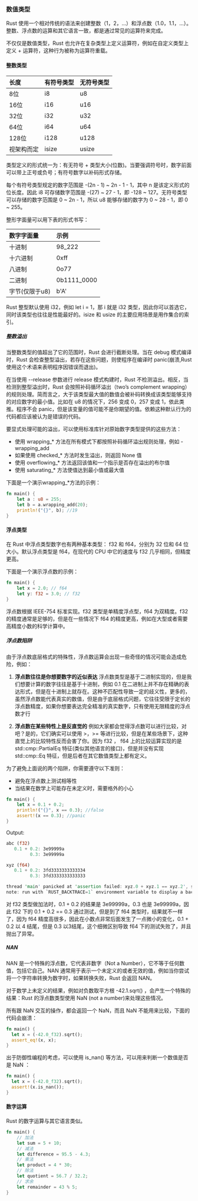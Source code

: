 ### **数值类型**
Rust 使用一个相对传统的语法来创建整数（1，2，...）和浮点数（1.0，1.1，...）。整数、浮点数的运算和其它语言一致，都是通过常见的运算符来完成。

不仅仅是数值类型，Rust 也允许在复杂类型上定义运算符，例如在自定义类型上定义 + 运算符，这种行为被称为运算符重载。
#### **整数类型**
| 长度 &nbsp;| 有符号类型 |无符号类型|
| :----   |:----| :---- |
| 8位    | i8  | u8  |
| 16位   | i16 | u16  |
| 32位   | i32 | u32  |
| 64位   | i64 | u64  |
| 128位  | i128 | u128  |
|视架构而定|isize|usize|
类型定义的形式统一为：有无符号 + 类型大小(位数)。当要强调符号时，数字前面可以带上正号或负号；有符号数字以补码形式存储。

每个有符号类型规定的数字范围是 -(2n - 1) ~ 2n - 1 - 1，其中 n 是该定义形式的位长度。因此 i8 可存储数字范围是 -(27) ~ 27 - 1，即 -128 ~ 127。无符号类型可以存储的数字范围是 0 ~ 2n - 1，所以 u8 能够存储的数字为 0 ~ 28 - 1，即 0 ~ 255。

整形字面量可以用下表的形式书写：

|数字字面量    |示例   |
| :----        | :----      |
|十进制        |98_222     |
|十六进制      |	0xff   |
|八进制        |	0o77   |
|二进制	       |0b1111_0000|
|字节(仅限于u8)|b'A'       |
 Rust 整型默认使用 i32，例如 let i = 1，那 i 就是 i32 类型，因此你可以首选它，同时该类型也往往是性能最好的。isize 和 usize 的主要应用场景是用作集合的索引。

##### **整数溢出**
当整数类型的值超出了它的范围时，Rust 会进行截断处理。当在 debug 模式编译时，Rust 会检查整型溢出，若存在这些问题，则使程序在编译时 panic(崩溃,Rust 使用这个术语来表明程序因错误而退出)。

在当使用 --release 参数进行 release 模式构建时，Rust 不检测溢出。相反，当检测到整型溢出时，Rust 会按照补码循环溢出（two’s complement wrapping）的规则处理。简而言之，大于该类型最大值的数值会被补码转换成该类型能够支持的对应数字的最小值。比如在 u8 的情况下，256 变成 0，257 变成 1，依此类推。程序不会 panic，但是该变量的值可能不是你期望的值。依赖这种默认行为的代码都应该被认为是错误的代码。

要显式处理可能的溢出，可以使用标准库针对原始数字类型提供的这些方法：

- 使用 wrapping_* 方法在所有模式下都按照补码循环溢出规则处理，例如 - wrapping_add
- 如果使用 checked_* 方法时发生溢出，则返回 None 值
- 使用 overflowing_* 方法返回该值和一个指示是否存在溢出的布尔值
- 使用 saturating_* 方法使值达到最小值或最大值
  
下面是一个演示wrapping_*方法的示例：
```rust
fn main() {
    let a : u8 = 255;
    let b = a.wrapping_add(20);
    println!("{}", b); //19
}
```
#### **浮点类型**
在 Rust 中浮点类型数字也有两种基本类型： f32 和 f64，分别为 32 位和 64 位大小。默认浮点类型是 f64，在现代的 CPU 中它的速度与 f32 几乎相同，但精度更高。

下面是一个演示浮点数的示例：
```rust
fn main() {
    let x = 2.0; // f64
    let y: f32 = 3.0; // f32
}
```
浮点数根据 IEEE-754 标准实现。f32 类型是单精度浮点型，f64 为双精度。f32 的精度通常是足够的，但是在一些情况下 f64 的精度更高，例如在大型或者需要高精度小数的科学计算中。
##### **浮点数陷阱**
由于浮点数底层格式的特殊性，浮点数运算会出现一些奇怪的情况可能会造成危险，例如：
1. **浮点数往往是你想要数字的近似表达** 
浮点数类型是基于二进制实现的，但是我们想要计算的数字往往是基于十进制，例如 0.1 在二进制上并不存在精确的表达形式，但是在十进制上就存在。这种不匹配性导致一定的歧义性，更多的，虽然浮点数能代表真实的数值，但是由于底层格式问题，它往往受限于定长的浮点数精度，如果你想要表达完全精准的真实数字，只有使用无限精度的浮点数才行

2. **浮点数在某些特性上是反直觉的**
例如大家都会觉得浮点数可以进行比较，对吧？是的，它们确实可以使用 >，>= 等进行比较，但是在某些场景下，这种直觉上的比较特性反而会害了你。因为 f32 ， f64 上的比较运算实现的是 std::cmp::PartialEq 特征(类似其他语言的接口)，但是并没有实现 std::cmp::Eq 特征，但是后者在其它数值类型上都有定义。

为了避免上面说的两个陷阱，你需要遵守以下准则：

- 避免在浮点数上测试相等性
- 当结果在数学上可能存在未定义时，需要格外的小心

```rust
fn main() {
    let x = 0.1 + 0.2;
    println!("{}", x == 0.3); //false
    assert!(x == 0.3); //panic
}
```
Output:
```rust
abc (f32)
   0.1 + 0.2: 3e99999a
         0.3: 3e99999a

xyz (f64)
   0.1 + 0.2: 3fd3333333333334
         0.3: 3fd3333333333333

thread 'main' panicked at 'assertion failed: xyz.0 + xyz.1 == xyz.2', src\main.rs:29:5
note: run with `RUST_BACKTRACE=1` environment variable to display a backtrace
```
对 f32 类型做加法时，0.1 + 0.2 的结果是 3e99999a，0.3 也是 3e99999a，因此 f32 下的 0.1 + 0.2 == 0.3 通过测试，但是到了 f64 类型时，结果就不一样了，因为 f64 精度高很多，因此在小数点非常后面发生了一点微小的变化，0.1 + 0.2 以 4 结尾，但是 0.3 以3结尾，这个细微区别导致 f64 下的测试失败了，并且抛出了异常。
##### **NAN**
NAN 是一个特殊的浮点数，它代表非数字（Not a Number），它不等于任何数值，包括它自己。NAN 通常用于表示一个未定义的或者无效的值，例如当你尝试将一个字符串转换为数字时，如果转换失败，Rust 会返回 NAN。

对于数学上未定义的结果，例如对负数取平方根 -42.1.sqrt() ，会产生一个特殊的结果：Rust 的浮点数类型使用 NaN (not a number)来处理这些情况。

所有跟 NaN 交互的操作，都会返回一个 NaN，而且 NaN 不能用来比较，下面的代码会崩溃：
```rust
fn main() {
  let x = (-42.0_f32).sqrt();
  assert_eq!(x, x);
}
```
出于防御性编程的考虑，可以使用 is_nan() 等方法，可以用来判断一个数值是否是 NaN ：
```rust
fn main() {
  let x = (-42.0_f32).sqrt();
  assert!(x.is_nan());
}
```
#### **数字运算**
Rust 的数字运算与其它语言类似。
```Rust
fn main() {
    // 加法
    let sum = 5 + 10;
    // 减法
    let difference = 95.5 - 4.3;
    // 乘法
    let product = 4 * 30;
    // 除法
    let quotient = 56.7 / 32.2;
    // 求余
    let remainder = 43 % 5;
}
```